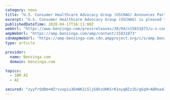 ```yaml
---
category: news
title: "U.S. Consumer Healthcare Advocacy Group (USCHAG) Announces Partnership with IBM Solutions"
excerpt: "U.S. Consumer Healthcare Advocacy Group (USCHAG) is pleased to announce a formal partnership with IBM Solutions.  While the details of"
publishedDateTime: 2020-04-17T16:11:00Z
webUrl: "https://www.benzinga.com/pressreleases/20/04/n15831873/u-s-consumer-healthcare-advocacy-group-uschag-announces-partnership-with-ibm-solutions"
ampWebUrl: "https://amp.benzinga.com/amp/content/15831873"
cdnAmpWebUrl: "https://amp-benzinga-com.cdn.ampproject.org/c/s/amp.benzinga.com/amp/content/15831873"
type: article

provider:
  name: Benzinga.com
  domain: benzinga.com

topics:
  - IBM AI
  - AI

secured: "zyyfrQdBm+WZrsvopiu3EmNK2iSljG8kzUHKSrK1nyqBZz2G/gGq9+AQRoa43adS3wAzynTrIA5pBGFhhFJhOuHgylXeamtahm25kQXL+tdkBQs5BC1j7v7S8IiDcDpkdq4srsqzMm3xNFKAFXVpKsyN9PWDogi7hLu7F3KAGllJmMrivYvs+Xt8UkgkO2dv1lEasZfhg2gqmEkEzZWwnT8htWROsgKhmuK8/JgmSDXMB5xh3+O+cMM/xaTtgNhP0lg5nTJ/SjkAb5y/iLdX/dTGEcZT2dS75wJivvHMm1wEonv6iqVgb5GIZ7V+uh1T;pnrpSMBJIE8OEI6lut9/FA=="
---
```


